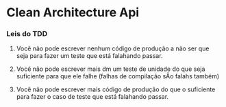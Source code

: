 # Clean Architecture Api



### Leis do TDD

1. Você não pode escrever nenhum código de produção a não ser que seja para fazer
um teste que está falahando passar.

2. Você não pode escrever mais dm um teste de unidade do que seja suficiente para que
ele falhe (falhas de compilação sÃo falahs também)

3. Você não pode escrever mais código de produção do que o suficiente para fazer o caso 
de teste que está falahando passar.